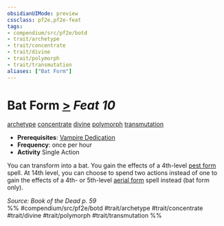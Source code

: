 ```yaml
---
obsidianUIMode: preview
cssclass: pf2e,pf2e-feat
tags:
- compendium/src/pf2e/botd
- trait/archetype
- trait/concentrate
- trait/divine
- trait/polymorph
- trait/transmutation
aliases: ["Bat Form"]
---
```

# Bat Form  [>](../../Rules/core-rulebook/chapter-9-playing-the-game.md#Actions "Single Action") *Feat 10*  
[archetype](../../Rules/traits/archetype.md)  [concentrate](../../Rules/traits/concentrate.md)  [divine](../../Rules/traits/divine.md)  [polymorph](../../Rules/traits/polymorph.md)  [transmutation](../../Rules/traits/transmutation.md)  

- **Prerequisites**: [Vampire Dedication](vampire-dedication-botd.md)
- **Frequency**: once per hour
- **Activity** Single Action

You can transform into a bat. You gain the effects of a 4th-level [pest form](../spells/pest-form.md) spell. At 14th level, you can choose to spend two actions instead of one to gain the effects of a 4th- or 5th-level [aerial form](../spells/aerial-form.md) spell instead (bat form only).

*Source: Book of the Dead p. 59*  
%% #compendium/src/pf2e/botd #trait/archetype #trait/concentrate #trait/divine #trait/polymorph #trait/transmutation %%